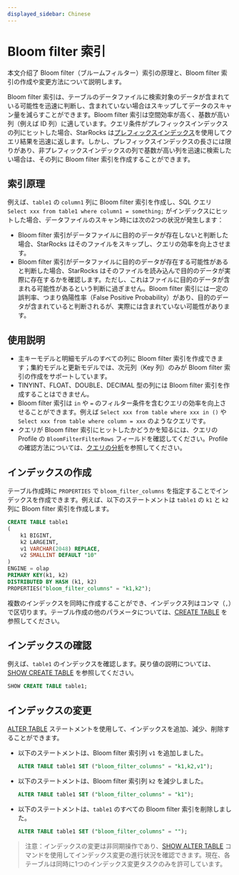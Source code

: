 ```yaml
---
displayed_sidebar: Chinese
---
```


# Bloom filter 索引

本文介绍了 Bloom filter（ブルームフィルター）索引の原理と、Bloom filter 索引の作成や変更方法について説明します。

Bloom filter 索引は、テーブルのデータファイルに検索対象のデータが含まれている可能性を迅速に判断し、含まれていない場合はスキップしてデータのスキャン量を減らすことができます。Bloom filter 索引は空間効率が高く、基数が高い列（例えば ID 列）に適しています。クエリ条件がプレフィックスインデックスの列にヒットした場合、StarRocks は[プレフィックスインデックス](../table_design/Sort_key.md)を使用してクエリ結果を迅速に返します。しかし、プレフィックスインデックスの長さには限りがあり、非プレフィックスインデックスの列で基数が高い列を迅速に検索したい場合は、その列に Bloom filter 索引を作成することができます。

## 索引原理

例えば、`table1` の `column1` 列に Bloom filter 索引を作成し、SQL クエリ `Select xxx from table1 where column1 = something;` がインデックスにヒットした場合、データファイルのスキャン時には次の2つの状況が発生します：

- Bloom filter 索引がデータファイルに目的のデータが存在しないと判断した場合、StarRocks はそのファイルをスキップし、クエリの効率を向上させます。
- Bloom filter 索引がデータファイルに目的のデータが存在する可能性があると判断した場合、StarRocks はそのファイルを読み込んで目的のデータが実際に存在するかを確認します。ただし、これはファイルに目的のデータが含まれる可能性があるという判断に過ぎません。Bloom filter 索引には一定の誤判率、つまり偽陽性率（False Positive Probability）があり、目的のデータが含まれていると判断されるが、実際には含まれていない可能性があります。

## 使用説明

- 主キーモデルと明細モデルのすべての列に Bloom filter 索引を作成できます；集約モデルと更新モデルでは、次元列（Key 列）のみが Bloom filter 索引の作成をサポートしています。
- TINYINT、FLOAT、DOUBLE、DECIMAL 型の列には Bloom filter 索引を作成することはできません。
- Bloom filter 索引は `in` や `=` のフィルター条件を含むクエリの効率を向上させることができます。例えば `Select xxx from table where xxx in ()` や `Select xxx from table where column = xxx` のようなクエリです。
- クエリが Bloom filter 索引にヒットしたかどうかを知るには、クエリの Profile の `BloomFilterFilterRows` フィールドを確認してください。Profile の確認方法については、[クエリの分析](../administration/Query_planning.md#プロファイルの確認)を参照してください。

## インデックスの作成

テーブル作成時に `PROPERTIES` で `bloom_filter_columns` を指定することでインデックスを作成できます。例えば、以下のステートメントは `table1` の `k1` と `k2` 列に Bloom filter 索引を作成します。

```SQL
CREATE TABLE table1
(
    k1 BIGINT,
    k2 LARGEINT,
    v1 VARCHAR(2048) REPLACE,
    v2 SMALLINT DEFAULT "10"
)
ENGINE = olap
PRIMARY KEY(k1, k2)
DISTRIBUTED BY HASH (k1, k2)
PROPERTIES("bloom_filter_columns" = "k1,k2");
```

複数のインデックスを同時に作成することができ、インデックス列はコンマ（`,`）で区切ります。テーブル作成の他のパラメータについては、[CREATE TABLE](../sql-reference/sql-statements/data-definition/CREATE_TABLE.md) を参照してください。

## インデックスの確認

例えば、`table1` のインデックスを確認します。戻り値の説明については、[SHOW CREATE TABLE](../sql-reference/sql-statements/data-manipulation/SHOW_CREATE_TABLE.md) を参照してください。

```SQL
SHOW CREATE TABLE table1;
```

## インデックスの変更

[ALTER TABLE](../sql-reference/sql-statements/data-definition/ALTER_TABLE.md) ステートメントを使用して、インデックスを追加、減少、削除することができます。

- 以下のステートメントは、Bloom filter 索引列 `v1` を追加しました。

    ```SQL
    ALTER TABLE table1 SET ("bloom_filter_columns" = "k1,k2,v1");
    ```

- 以下のステートメントは、Bloom filter 索引列 `k2` を減少しました。

    ```SQL
    ALTER TABLE table1 SET ("bloom_filter_columns" = "k1");
    ```

- 以下のステートメントは、`table1` のすべての Bloom filter 索引を削除しました。

    ```SQL
    ALTER TABLE table1 SET ("bloom_filter_columns" = "");
    ```

> 注意：インデックスの変更は非同期操作であり、[SHOW ALTER TABLE](../sql-reference/sql-statements/data-manipulation/SHOW_ALTER.md) コマンドを使用してインデックス変更の進行状況を確認できます。現在、各テーブルは同時に1つのインデックス変更タスクのみを許可しています。
